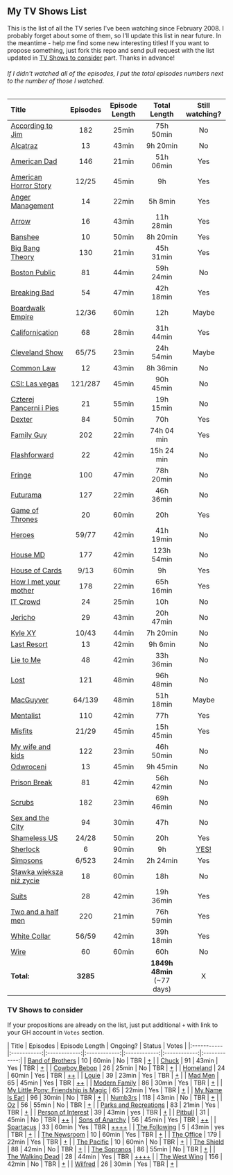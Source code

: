 ## My TV Shows List
This is the list of all the TV series I've been watching since February 2008. I probably forget about some of them, so I'll update this list in near future. In the meantime - help me find some new interesting titles! If you want to propose something, just fork this repo and send pull request with the list updated in [TV Shows to consider](https://github.com/michalbe/tv-series/blob/master/readme.md#tv-shows-to-consider) part. Thanks in advance!

###### If I didn't watched all of the episodes, I put the total episodes numbers next to the number of those I watched.

| Title | Episodes | Episode Length | Total Length | Still watching? |
|:-----------|:-----------:|:------------:|:------------:|:------------:|
| [According to Jim](http://www.imdb.com/title/tt0285351/) | 182 | 25min | 75h 50min | No |
| [Alcatraz](http://www.imdb.com/title/tt1728102) | 13 | 43min | 9h 20min | No |
| [American Dad](http://www.imdb.com/title/tt0397306) | 146 | 21min | 51h 06min | Yes |
| [American Horror Story](http://www.imdb.com/title/tt1844624) | 12/25 | 45min | 9h | Yes |
| [Anger Management](http://www.imdb.com/title/tt1986770) | 14 | 22min | 5h 8min | Yes |
| [Arrow](http://www.imdb.com/title/tt2193021/) | 16 | 43min | 11h 28min | Yes |
| [Banshee](http://www.imdb.com/title/tt2017109/) | 10 | 50min | 8h 20min | Yes |
| [Big Bang Theory](http://www.imdb.com/title/tt0898266/) | 130 | 21min | 45h 31min | Yes |
| [Boston Public](http://www.imdb.com/title/tt0247081/) | 81 | 44min | 59h 24min | No |
| [Breaking Bad](http://www.imdb.com/title/tt0903747/) | 54 | 47min | 42h 18min | Yes |
| [Boardwalk Empire](http://www.imdb.com/title/tt0979432/) | 12/36 | 60min | 12h | Maybe |
| [Californication](http://www.imdb.com/title/tt0904208/) | 68 | 28min | 31h 44min | Yes |
| [Cleveland Show](http://www.imdb.com/title/tt1195935/) | 65/75 | 23min | 24h 54min | Maybe |
| [Common Law](http://www.imdb.com/title/tt1771072/) | 12 | 43min | 8h 36min| No |
| [CSI: Las vegas](http://www.imdb.com/title/tt0247082/) | 121/287 | 45min | 90h 45min | No |
| [Czterej Pancerni i Pies](http://www.imdb.com/title/tt0120948/) | 21 | 55min | 19h 15min | No |
| [Dexter](http://www.imdb.com/title/tt0773262/) | 84 | 50min | 70h | Yes |
| [Family Guy](http://www.imdb.com/title/tt0182576/) | 202 | 22min | 74h 04 min | Yes |
| [Flashforward](http://www.imdb.com/title/tt1441135/) | 22 | 42min | 15h 24 min | No |
| [Fringe](http://www.imdb.com/title/tt1119644/) | 100 | 47min | 78h 20min | No |
| [Futurama](http://www.imdb.com/title/tt0149460/) | 127 | 22min | 46h 36min | No |
| [Game of Thrones](http://www.imdb.com/title/tt0944947) | 20 | 60min | 20h | Yes |
| [Heroes](http://www.imdb.com/title/tt0813715) | 59/77 | 42min | 41h 19min | No |
| [House MD](http://www.imdb.com/title/tt0412142/) | 177 | 42min | 123h 54min | No |
| [House of Cards](http://www.imdb.com/title/tt1856010) | 9/13 | 60min | 9h | Yes |
| [How I met your mother](http://www.imdb.com/title/tt0460649/) | 178 | 22min | 65h 16min | Yes |
| [IT Crowd](http://www.imdb.com/title/tt0487831) | 24 | 25min | 10h | No |
| [Jericho](http://www.imdb.com/title/tt0805663) | 29 | 43min | 20h 47min | No |
| [Kyle XY](http://www.imdb.com/title/tt0756509/) | 10/43 | 44min | 7h 20min | No |
| [Last Resort](http://www.imdb.com/title/tt2172103/) | 13 | 42min | 9h 6min | No |
| [Lie to Me](http://www.imdb.com/title/tt1235099/) | 48 | 42min | 33h 36min | No |
| [Lost](http://www.imdb.com/title/tt0411008/) | 121 | 48min | 96h 48min | No |
| [MacGuyver](http://www.imdb.com/title/tt0088559/) | 64/139 | 48min | 51h 18min | Maybe |
| [Mentalist](http://www.imdb.com/title/tt1196946) | 110 | 42min | 77h | Yes |
| [Misfits](http://www.imdb.com/title/tt1548850/) | 21/29 | 45min | 15h 45min | Yes |
| [My wife and kids](http://www.imdb.com/title/tt0273855) | 122 | 23min | 46h 50min | No |
| [Odwroceni](http://www.imdb.com/title/tt0998810) | 13 | 45min | 9h 45min | No |
| [Prison Break](http://www.imdb.com/title/tt0455275/) | 81 | 42min | 56h 42min | No |
| [Scrubs](http://www.imdb.com/title/tt0285403) | 182 | 23min | 69h 46min | No |
| [Sex and the City](http://www.imdb.com/title/tt0159206) | 94 | 30min | 47h | No |
| [Shameless US](http://www.imdb.com/title/tt1586680) | 24/28 | 50min | 20h | Yes |
| [Sherlock](http://www.imdb.com/title/tt1475582) | 6 | 90min | 9h | [YES!](http://www.bleedingcool.com/2013/03/18/sherlock-season-3-has-started-shooting-new-details-revealed/)|
| [Simpsons](http://www.imdb.com/title/tt0096697/) | 6/523 | 24min | 2h 24min | Yes |
| [Stawka większa niż zycie](http://www.imdb.com/title/tt0065035/) | 18 | 60min | 18h | No |
| [Suits](http://www.imdb.com/title/tt1632701/) | 28 | 42min | 19h 36min | Yes |
| [Two and a half men](http://www.imdb.com/title/tt0369179) | 220 | 21min | 76h 59min | Yes |
| [White Collar](http://www.imdb.com/title/tt1358522/) | 56/59 | 42min | 39h 18min | Yes |
| [Wire](http://www.imdb.com/title/tt0306414) | 60 | 60min | 60h | No |
| **Total:** | **3285** |  | **1849h 48min**  (~77 days) | X |

### TV Shows to consider
If your propositions are already on the list, just put additional `+` with link to your GH account in `Votes` section.

| Title | Episodes | Episode Length | Ongoing? | Status | Votes |
|:-----------|:-----------:|:------------:|:------------:|:------------:|:------------:|:------------:|
| [Band of Brothers](http://www.imdb.com/tt0185906) | 10 | 60min | No | TBR | [+](https://github.com/tobeytailor) |
| [Chuck](http://www.imdb.com/title/tt0934814) | 91 | 43min | Yes | TBR | [+](https://github.com/kamilogorek) |
| [Cowboy Bebop](http://www.imdb.com/title/tt0213338/) | 26 | 25min | No | TBR | [+](https://github.com/datrio) |
| [Homeland](http://www.imdb.com/tt1796960) | 24 | 60min | Yes | TBR | [+](https://github.com/tobeytailor)[+](https://github.com/shorang) |
| [Louie](http://www.imdb.com/title/tt1492966) | 39 | 23min | Yes | TBR | [+](https://github.com/kamilogorek) |
| [Mad Men](http://www.imdb.com/title/tt0804503) | 65 | 45min | Yes | TBR | [+](https://github.com/kamilogorek)[+](https://github.com/datrio) |
| [Modern Family](http://www.imdb.com/title/tt1442437/) | 86 | 30min | Yes | TBR | [+](https://github.com/afronski) |
| [My Little Pony: Friendship is Magic](http://www.imdb.com/title/tt1751105/) | 65 | 22min | Yes | TBR | [+](https://github.com/dos1) |
| [My Name Is Earl](http://www.imdb.com/title/tt0460091) | 96 | 30min | No | TBR | [+](https://github.com/kamilogorek) |
| [Numb3rs](http://www.imdb.com/title/tt0433309/) | 118 | 43min | No | TBR | [+](https://github.com/afronski) |
| [Oz](http://www.imdb.com/title/tt0118421) | 56 | 55min | No | TBR | [+](https://github.com/kamilogorek) |
| [Parks and Recreations](http://www.imdb.com/title/tt1266020) | 83 | 21min | Yes | TBR | [+](https://github.com/kamilogorek) |
| [Person of Interest](http://www.imdb.com/title/tt1839578) | 39 | 43min | yes | TBR | [+](https://github.com/shorang) |
| [Pitbull](http://www.imdb.com/title/tt1096980) | 31 | 45min | No | TBR | [+](https://github.com/kamilogorek)[+](https://github.com/afronski) |
| [Sons of Anarchy](http://www.imdb.com/title/tt1124373) | 56 | 45min | Yes | TBR | [+](https://github.com/kamilogorek)[+](https://github.com/tobeytailor) |
| [Spartacus](http://www.imdb.com/title/tt1442449) | 33 | 60min | Yes | TBR | [+](https://github.com/kamilogorek)[+](https://github.com/datrio)[+](https://github.com/afronski)[+](https://github.com/tobeytailor) |
| [The Following](http://www.imdb.com/title/tt2071645) | 5 | 43min | yes | TBR | [+](https://github.com/shorang) |
| [The Newsroom](http://www.imdb.com/tt1870479) | 10 | 60min | Yes | TBR | [+](https://github.com/tobeytailor) |
| [The Office](http://www.imdb.com/title/tt0386676) | 179 | 22min | Yes | TBR | [+](https://github.com/kamilogorek) |
| [The Pacific](http://www.imdb.com/tt0374463) | 10 | 60min | No | TBR | [+](https://github.com/tobeytailor) |
| [The Shield](http://www.imdb.com/tt0286486) | 88 | 42min | No | TBR | [+](https://github.com/tobeytailor) |
| [The Sopranos](http://www.imdb.com/tt0141842) | 86 | 55min | No | TBR | [+](https://github.com/tobeytailor) |
| [The Walking Dead](http://www.imdb.com/title/tt1520211/) | 28 | 44min | Yes | TBR | [+](https://github.com/datrio)[+](https://github.com/afronski)[+](https://github.com/tobeytailor)[+](https://github.com/shorang) |
| [The West Wing](http://www.imdb.com/title/tt0200276/) | 156 | 42min | No | TBR | [+](https://github.com/datrio) |
| [Wilfred](http://www.imdb.com/title/tt1703925) | 26 | 30min | Yes | TBR | [+](https://github.com/kamilogorek) |
